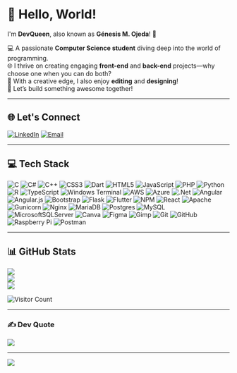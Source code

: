 # 👋 Hello, World! 
I'm **DevQueen**, also known as **Génesis M. Ojeda**! 🌟

💻 A passionate **Computer Science student** diving deep into the world of programming.  
🌐 I thrive on creating engaging **front-end** and **back-end** projects—why choose one when you can do both?  
🎨 With a creative edge, I also enjoy **editing** and **designing**!  
🚀 Let’s build something awesome together!

---

## 🌐 Let's Connect
[![LinkedIn](https://img.shields.io/badge/LinkedIn-%230077B5.svg?logo=linkedin&logoColor=white)](https://www.linkedin.com/in/génesis-ojeda-451576302/) 
[![Email](https://img.shields.io/badge/Email-D14836?logo=gmail&logoColor=white)](mailto:genesisojeda@ojedatech.com)

---

## 💻 Tech Stack
![C](https://img.shields.io/badge/c-%2300599C.svg?style=flat&logo=c&logoColor=white) ![C#](https://img.shields.io/badge/c%23-%23239120.svg?style=flat&logo=csharp&logoColor=white) ![C++](https://img.shields.io/badge/c++-%2300599C.svg?style=flat&logo=c%2B%2B&logoColor=white) ![CSS3](https://img.shields.io/badge/css3-%231572B6.svg?style=flat&logo=css3&logoColor=white) ![Dart](https://img.shields.io/badge/dart-%230175C2.svg?style=flat&logo=dart&logoColor=white) ![HTML5](https://img.shields.io/badge/html5-%23E34F26.svg?style=flat&logo=html5&logoColor=white) ![JavaScript](https://img.shields.io/badge/javascript-%23323330.svg?style=flat&logo=javascript&logoColor=%23F7DF1E) ![PHP](https://img.shields.io/badge/php-%23777BB4.svg?style=flat&logo=php&logoColor=white) ![Python](https://img.shields.io/badge/python-3670A0?style=flat&logo=python&logoColor=ffdd54) ![R](https://img.shields.io/badge/r-%23276DC3.svg?style=flat&logo=r&logoColor=white) ![TypeScript](https://img.shields.io/badge/typescript-%23007ACC.svg?style=flat&logo=typescript&logoColor=white) ![Windows Terminal](https://img.shields.io/badge/Windows%20Terminal-%234D4D4D.svg?style=flat&logo=windows-terminal&logoColor=white) ![AWS](https://img.shields.io/badge/AWS-%23FF9900.svg?style=flat&logo=amazon-aws&logoColor=white) ![Azure](https://img.shields.io/badge/azure-%230072C6.svg?style=flat&logo=microsoftazure&logoColor=white) ![.Net](https://img.shields.io/badge/.NET-5C2D91?style=flat&logo=.net&logoColor=white) ![Angular](https://img.shields.io/badge/angular-%23DD0031.svg?style=flat&logo=angular&logoColor=white) ![Angular.js](https://img.shields.io/badge/angular.js-%23E23237.svg?style=flat&logo=angularjs&logoColor=white) ![Bootstrap](https://img.shields.io/badge/bootstrap-%238511FA.svg?style=flat&logo=bootstrap&logoColor=white) ![Flask](https://img.shields.io/badge/flask-%23000.svg?style=flat&logo=flask&logoColor=white) ![Flutter](https://img.shields.io/badge/Flutter-%2302569B.svg?style=flat&logo=Flutter&logoColor=white) ![NPM](https://img.shields.io/badge/NPM-%23CB3837.svg?style=flat&logo=npm&logoColor=white) ![React](https://img.shields.io/badge/react-%2320232a.svg?style=flat&logo=react&logoColor=%2361DAFB) ![Apache](https://img.shields.io/badge/apache-%23D42029.svg?style=flat&logo=apache&logoColor=white) ![Gunicorn](https://img.shields.io/badge/gunicorn-%298729.svg?style=flat&logo=gunicorn&logoColor=white) ![Nginx](https://img.shields.io/badge/nginx-%23009639.svg?style=flat&logo=nginx&logoColor=white) ![MariaDB](https://img.shields.io/badge/MariaDB-003545?style=flat&logo=mariadb&logoColor=white) ![Postgres](https://img.shields.io/badge/postgres-%23316192.svg?style=flat&logo=postgresql&logoColor=white) ![MySQL](https://img.shields.io/badge/mysql-4479A1.svg?style=flat&logo=mysql&logoColor=white) ![MicrosoftSQLServer](https://img.shields.io/badge/Microsoft%20SQL%20Server-CC2927?style=flat&logo=microsoft%20sql%20server&logoColor=white) ![Canva](https://img.shields.io/badge/Canva-%2300C4CC.svg?style=flat&logo=Canva&logoColor=white) ![Figma](https://img.shields.io/badge/figma-%23F24E1E.svg?style=flat&logo=figma&logoColor=white) ![Gimp](https://img.shields.io/badge/Gimp-657D8B?style=flat&logo=gimp&logoColor=FFFFFF) ![Git](https://img.shields.io/badge/git-%23F05033.svg?style=flat&logo=git&logoColor=white) ![GitHub](https://img.shields.io/badge/github-%23121011.svg?style=flat&logo=github&logoColor=white) ![Raspberry Pi](https://img.shields.io/badge/-Raspberry_Pi-C51A4A?style=flat&logo=Raspberry-Pi) ![Postman](https://img.shields.io/badge/Postman-FF6C37?style=flat&logo=postman&logoColor=white)

---

## 📊 GitHub Stats
![](https://github-readme-stats.vercel.app/api?username=DevQueenPR&theme=aura&hide_border=false&include_all_commits=true&count_private=false)<br/>
![](https://nirzak-streak-stats.vercel.app/?user=DevQueenPR&theme=aura&hide_border=false)<br/>
![](https://github-readme-stats.vercel.app/api/top-langs/?username=DevQueenPR&theme=aura&hide_border=false&layout=compact)

![Visitor Count](https://hits.seeyoufarm.com/api/count/incr/badge.svg?url=https%3A%2F%2Fgithub.com%2FDevQueenPR&title=Visitors)

---

### ✍️ Dev Quote
![](https://quotes-github-readme.vercel.app/api?type=horizontal&theme=tokyonight)

---

[![](https://visitcount.itsvg.in/api?id=DevQueenPR&icon=4&color=0)](https://visitcount.itsvg.in)

<!-- Proudly created with GPRM ( https://gprm.itsvg.in ) -->
